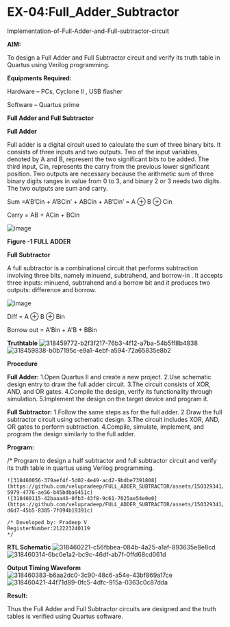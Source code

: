 

# EX-04:Full_Adder_Subtractor

Implementation-of-Full-Adder-and-Full-subtractor-circuit

**AIM:**

To design a Full Adder and Full Subtractor circuit and verify its truth table in Quartus using Verilog programming.

**Equipments Required:**

Hardware – PCs, Cyclone II , USB flasher

Software – Quartus prime

**Full Adder and Full Subtractor**

**Full Adder**

Full adder is a digital circuit used to calculate the sum of three
binary bits. It consists of three inputs and two outputs. Two of the input variables, denoted by A and B, represent the two significant bits to be added. The third input, Cin, represents the carry from the previous lower significant position. Two outputs are necessary because the arithmetic sum of three binary digits ranges in value from 0 to 3, and binary 2 or 3 needs two digits. The two outputs are sum and carry.

Sum =A’B’Cin + A’BCin’ + ABCin + AB’Cin’ = A ⊕ B ⊕ Cin 

Carry = AB + ACin + BCin

![image](https://github.com/naavaneetha/FULL_ADDER_SUBTRACTOR/assets/154305477/0f30ba51-5ffb-4198-845f-18e054f675e7)

**Figure -1 FULL ADDER**

**Full Subtractor**

A full subtractor is a combinational circuit that performs subtraction involving three bits, namely minuend, subtrahend, and borrow-in . It accepts three inputs: minuend, subtrahend and a borrow bit and it produces two outputs: difference and borrow.

![image](https://github.com/naavaneetha/FULL_ADDER_SUBTRACTOR/assets/154305477/02b24f51-ab51-4304-9ad6-7b81ffc1ead5)

Diff = A ⊕ B ⊕ Bin 

Borrow out = A'Bin + A'B + BBin

**Truthtable**
![318459772-b2f3f217-76b3-4f12-a7ba-54b5ff8b4838](https://github.com/velupradeep/FULL_ADDER_SUBTRACTOR/assets/150329341/17593dd2-e365-4d49-ad8d-0f05be406e69)
![318459838-b0b7195c-e9a1-4ebf-a594-72a65835e8b2](https://github.com/velupradeep/FULL_ADDER_SUBTRACTOR/assets/150329341/9215e7f0-8c05-4c17-8823-417dd56a4fd2)



**Procedure**

**Full Adder:**
1.Open Quartus II and create a new project.
2.Use schematic design entry to draw the full adder circuit. 
3.The circuit consists of XOR, AND, and OR gates. 
4.Compile the design, verify its functionality through simulation. 
5.Implement the design on the target device and program it.

**Full Subtractor:** 
1.Follow the same steps as for the full adder. 
2.Draw the full subtractor circuit using schematic design. 
3.The circuit includes XOR, AND, OR gates to perform subtraction. 
4.Compile, simulate, implement, and program the design similarly to the full adder.



**Program:**

/* Program to design a half subtractor and full subtractor circuit and verify its truth table in quartus using Verilog programming.
```
![318460056-379aef4f-5d02-4e49-acd2-9bdbe7391808](https://github.com/velupradeep/FULL_ADDER_SUBTRACTOR/assets/150329341/4fd9dfd2-5979-4776-ae56-b45bdba9451c)
![318460115-42baaa46-0fb3-43f8-9c61-7025ae54e0e0](https://github.com/velupradeep/FULL_ADDER_SUBTRACTOR/assets/150329341/d3087462-d6d7-45b5-8385-7f094b19391c)

```

```
/* Developed by: Pradeep V 
RegisterNumber:212223240119
*/
```


**RTL Schematic**
![318460221-c56fbbea-084b-4a25-a1af-893635e8e8cd](https://github.com/velupradeep/FULL_ADDER_SUBTRACTOR/assets/150329341/7019a725-11b0-4ac1-9fa9-feda7c1b7d49)
![318460314-6bc0e1a2-bc9c-46df-ab7f-0ffd68cd061d](https://github.com/velupradeep/FULL_ADDER_SUBTRACTOR/assets/150329341/7e521308-93ca-4527-8985-f760fa534ef6)


**Output Timing Waveform**
![318460383-b6aa2dc0-3c90-48c6-a54e-43bf869a17ce](https://github.com/velupradeep/FULL_ADDER_SUBTRACTOR/assets/150329341/a66c3711-bfc9-47d9-829d-63b1711bb3b7)
![318460421-44f71d89-0fc5-4dfc-915a-0363c0c87dda](https://github.com/velupradeep/FULL_ADDER_SUBTRACTOR/assets/150329341/2d8aacbc-6dcc-4cd9-966c-fda9e6b2703a)


**Result:**

Thus the Full Adder and Full Subtractor circuits are designed and the truth tables is verified using Quartus software.




